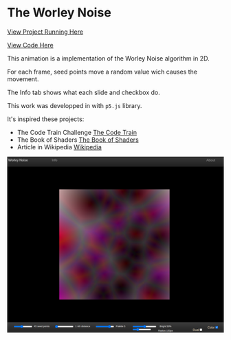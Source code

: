 # The Worley Noise

[View Project Running Here](https://mvilarinho.github.io/worleyNoise)

[View Code Here](https://github.com/mvilarinho/worleyNoise/)

This animation is a implementation of the Worley Noise algorithm in 2D.

For each frame, seed points move a random value wich causes the movement.

The Info tab shows what each slide and checkbox do.

This work was developped in with `p5.js` library.

It's inspired these projects:

- The Code Train Challenge [The Code Train](https://thecodingtrain.com/challenges/coding-in-the-cabana/004-worley-noise.html)
- The Book of Shaders [The Book of Shaders](https://thebookofshaders.com/12/)
- Article in Wikipedia [Wikipedia](https://en.wikipedia.org/wiki/Worley_noise)

![Pantallazo](pantallazo.png)

